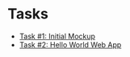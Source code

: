 # Tasks

- [Task #1: Initial Mockup](task01-layout/)
- [Task #2: Hello World Web App](task02-hello-world-web-app/)